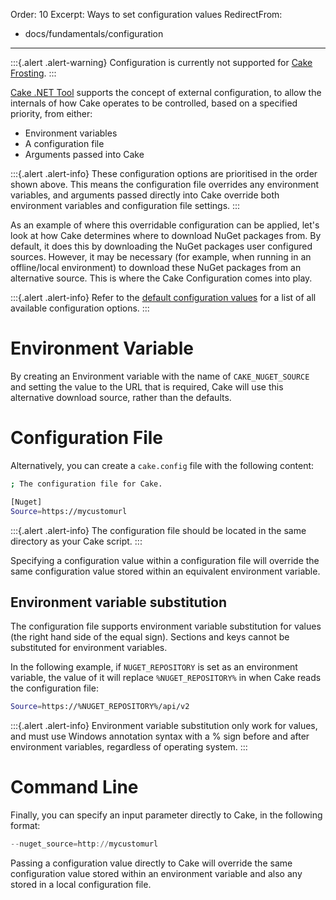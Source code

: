Order: 10
Excerpt: Ways to set configuration values
RedirectFrom:
  - docs/fundamentals/configuration
---

:::{.alert .alert-warning}
Configuration is currently not supported for [Cake Frosting].
:::

[Cake .NET Tool] supports the concept of external configuration, to allow the internals of how Cake operates to be controlled, based on a specified priority, from either:

* Environment variables
* A configuration file
* Arguments passed into Cake

:::{.alert .alert-info}
These configuration options are prioritised in the order shown above.
This means the configuration file overrides any environment variables, and arguments passed directly into Cake override both environment variables and configuration file settings.
:::

As an example of where this overridable configuration can be applied, let's look at how Cake determines where to download NuGet packages from. By default, it does this by downloading the NuGet packages user configured sources.  However, it may be necessary (for example, when running in an offline/local environment) to download these NuGet packages from an alternative source.  This is where the Cake Configuration comes into play.

:::{.alert .alert-info}
Refer to the [default configuration values](default-configuration-values) for a list of all available configuration options.
:::

# Environment Variable

By creating an Environment variable with the name of `CAKE_NUGET_SOURCE` and setting the value to the URL that is required, Cake will use this alternative download source, rather than the defaults.

# Configuration File

Alternatively, you can create a `cake.config` file with the following content:

```sh
; The configuration file for Cake.

[Nuget]
Source=https://mycustomurl
```

:::{.alert .alert-info}
The configuration file should be located in the same directory as your Cake script.
:::

Specifying a configuration value within a configuration file will override the same configuration value stored within an equivalent environment variable.

## Environment variable substitution

The configuration file supports environment variable substitution for values (the right hand side of the equal sign).
Sections and keys cannot be substituted for environment variables.

In the following example, if `NUGET_REPOSITORY` is set as an environment variable, the value of it will replace `%NUGET_REPOSITORY%` in when Cake reads the
configuration file:

```sh
Source=https://%NUGET_REPOSITORY%/api/v2
```

:::{.alert .alert-info}
Environment variable substitution only work for values, and must use Windows annotation syntax with a % sign before and after environment variables, regardless of
operating system.
:::

# Command Line

Finally, you can specify an input parameter directly to Cake, in the following format:

```powershell
--nuget_source=http://mycustomurl
```

Passing a configuration value directly to Cake will override the same configuration value stored within an environment variable and also any stored in a local configuration file.

[Cake .NET Tool]: /docs/running-builds/runners/dotnet-tool
[Cake runner for .NET Framework]: /docs/running-builds/runners/deprecated/cake-runner-for-dotnet-framework
[Cake runner for .NET Core]: /docs/running-builds/runners/deprecated/cake-runner-for-dotnet-core
[Cake Frosting]: /docs/running-builds/runners/cake-frosting
